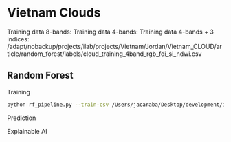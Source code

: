 # Vietnam Clouds

Training data 8-bands:
Training data 4-bands:
Training data 4-bands + 3 indices: /adapt/nobackup/projects/ilab/projects/Vietnam/Jordan/Vietnam_CLOUD/article/random_forest/labels/cloud_training_4band_rgb_fdi_si_ndwi.csv

## Random Forest

Training

```bash
python rf_pipeline.py --train-csv /Users/jacaraba/Desktop/development/ilab/vietnam-lcluc/data/cloud_training_4band_rgb_fdi_si_ndwi.csv --step train --output-model /Users/jacaraba/Desktop/development/ilab/vietnam-lcluc/data/cloud_training_4band_rgb_fdi_si_ndwi.pkl
```

Prediction

Explainable AI

```bash
```